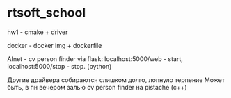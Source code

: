 # rtsoft_school
 hw1 - cmake + driver
 
 docker - docker img + dockerfile
 
 AInet - cv person finder via flask: localhost:5000/web - start, localhost:5000/stop - stop. (python)
 
 Другие драйвера собираются слишком долго, лопнуло терпение 
 Может быть, в пн вечером залью cv person finder на pistache (c++)
